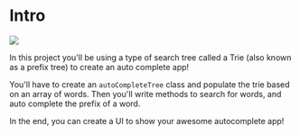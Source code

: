 # Intro

![](https://s3-us-west-2.amazonaws.com/learn-app/lesson-images/dsa/autocomplete.png)

  

In this project you'll be using a type of search tree called a Trie (also known as a prefix tree) to create an auto complete app!

  

You'll have to create an `autoCompleteTree` class and populate the trie based on an array of words. Then you'll write methods to search for words, and auto complete the prefix of a word.

  

In the end, you can create a UI to show your awesome autocomplete app!